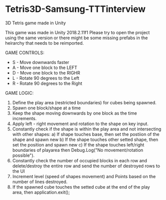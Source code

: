 # Tetris3D-Samsung-TTTinterview
3D Tetris game made in Unity

This game was made in Unity 2018.2.11f1
Please try to open the project using the same version or there might be some missing prefabs in the heirarchy that needs to be reimported.

GAME CONTROLS:
- S - Move downwards faster
- A - Move one block to the LEFT
- D - Move one block to the RIGHR
- L - Rotate 90 degrees to the Left
- R - Rotate 90 degrees to the Right


GAME LOGIC:

1. Define the play area (restricted boundaries) for cubes being spawned.
2. Spawn one block/shape at a time
3. Keep the shape moving downwards by one block as the time increments.
4. Apply left - right movement and rotation to the shape on key input.
5. Constantly check if the shape is within the play area and not intersecting with other shapes:
    a) If shape touches base, then set the postiion of the shape and spawn new
    b) If the shape touches other setted shape, then set the position and spawn new
    c) If the shape touches left/right boundaries of playarea then Debug.Log("No movement/rotation possible").
6. Constantly check the number of occupied blocks in each row and delete/destroy the entire row and send the number of destroyed rows to the UI
7. Increment level (speed of shapes movement) and Points based on the number of lines destroyed.
8. If the spawned cube touches the setted cube at the end of the play area, then application.exit();
